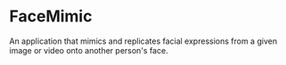 # FaceMimic
An application that mimics and replicates facial expressions from a given image or video onto another person's face.
